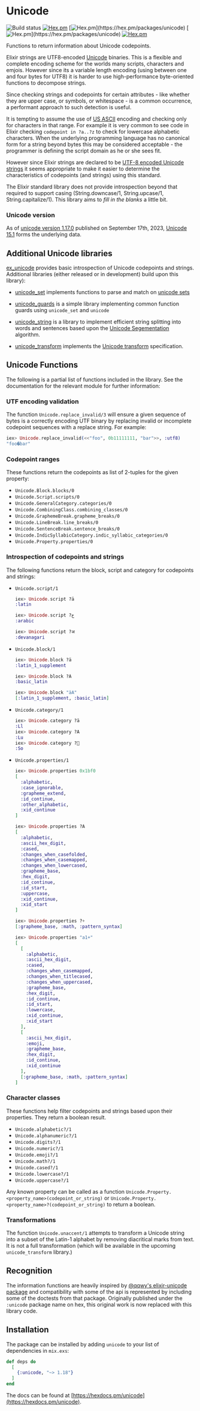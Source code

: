 # Unicode

![Build status](https://github.com/elixir-unicode/unicode/actions/workflows/ci.yml/badge.svg)
[![Hex.pm](https://img.shields.io/hexpm/v/unicode.svg)](https://hex.pm/packages/unicode)
[![Hex.pm](https://img.shields.io/hexpm/dw/unicode.svg?)](https://hex.pm/packages/unicode)
[![Hex.pm](https://img.shields.io/hexpm/dt/unicode.svg?)](https://hex.pm/packages/unicode)
[![Hex.pm](https://img.shields.io/hexpm/l/unicode.svg)](https://hex.pm/packages/unicode)

Functions to return information about Unicode codepoints.

Elixir strings are UTF8-encoded [Unicode](https://unicode.org) binaries. This is a flexible and complete encoding scheme for the worlds many scripts, characters and emjois. However since its a variable length encoding (using between one and four bytes for UTF8) it is harder to use high-performance byte-oriented functions to decompose strings.

Since checking strings and codepoints for certain attributes - like whether they are upper case, or symbols, or whitespace - is a common occurrence, a performant approach to such detection is useful.

It is tempting to assume the use of [US ASCII](https://en.wikipedia.org/wiki/ASCII) encoding and checking only for characters in that range. For example it is very common to see code in Elixir checking `codepoint in ?a..?z` to check for lowercase alphabetic characters. When the underlying programming language has no canonical form for a string beyond bytes this may be considered acceptable - the programmer is defining the script domain as he or she sees fit.

However since Elixir strings are declared to be [UTF-8 encoded Unicode strings](https://unicode.org/faq/utf_bom.html#utf8-1) it seems appropriate to make it easier to determine the characteristics of codepoints (and strings) using this standard.

The Elixir standard library does not provide introspection beyond that required to support casing (String.downcase/1, String.upcase/1, String.capitalize/1).  This library aims to *fill in the blanks* a little bit.

### Unicode version

As of [unicode version 1.17.0](https://hex.pm/pacakges/unicode/1.17.0) published on September 17th, 2023, [Unicode 15.1](https://www.unicode.org/versions/Unicode15.1.0/) forms the underlying data.

## Additional Unicode libraries

[ex_unicode](https://hex.pm/packages/unicode) provides basic introspection of Unicode codepoints and strings.  Additional libraries (either released or in development) build upon this library):

* [unicode_set](https://github.com/elixir-unicode/unicode_set) implements functions to parse and match on [unicode sets](http://unicode.org/reports/tr35/#Unicode_Sets)

* [unicode_guards](https://github.com/elixir-unicode/unicode_guards) is a simple library implementing common function guards using `unicode_set` and `unicode`

* [unicode_string](https://github.com/elixir-unicode/unicode_string) is a library to implement efficient string splitting into words and sentences based upon the [Unicode Segementation](https://unicode.org/reports/tr29/) algorithm.

* [unicode_transform](https://github.com/elixir-unicode/unicode_transform) implements the [Unicode transform](https://unicode.org/reports/tr35/tr35-general.html#Transforms) specification.

## Unicode Functions

The following is a partial list of functions included in the library. See the documentation for the relevant module for further information:

### UTF encoding validation

The function `Unicode.replace_invalid/3` will ensure a given sequence of bytes is a correctly encoding UTF binary by replacing invalid or incomplete codepoint sequences with a replace string.  For example:

```elixir
iex> Unicode.replace_invalid(<<"foo", 0b11111111, "bar">>, :utf8)
"foo�bar"
````

### Codepoint ranges

These functions return the codepoints as list of 2-tuples for the given property:

* `Unicode.Block.blocks/0`
* `Unicode.Script.scripts/0`
* `Unicode.GeneralCategory.categories/0`
* `Unicode.CombiningClass.combining_classes/0`
* `Unicode.GraphemeBreak.grapheme_breaks/0`
* `Unicode.LineBreak.line_breaks/0`
* `Unicode.SentenceBreak.sentence_breaks/0`
* `Unicode.IndicSyllabicCategory.indic_syllabic_categories/0`
* `Unicode.Property.properties/0`

### Introspection of codepoints and strings

The following functions return the block, script and category for codepoints and strings:

*   `Unicode.script/1`

    ```elixir
    iex> Unicode.script ?ä
    :latin

    iex> Unicode.script ?خ
    :arabic

    iex> Unicode.script ?अ
    :devanagari
    ```

*   `Unicode.block/1`

    ```elixir
    iex> Unicode.block ?ä
    :latin_1_supplement

    iex> Unicode.block ?A
    :basic_latin

    iex> Unicode.block "äA"
    [:latin_1_supplement, :basic_latin]
    ```

*   `Unicode.category/1`

    ```elixir
    iex> Unicode.category ?ä
    :Ll
    iex> Unicode.category ?A
    :Lu
    iex> Unicode.category ?🧐
    :So
    ```

*   `Unicode.properties/1`

    ```elixir
    iex> Unicode.properties 0x1bf0
    [
      :alphabetic,
      :case_ignorable,
      :grapheme_extend,
      :id_continue,
      :other_alphabetic,
      :xid_continue
    ]

    iex> Unicode.properties ?A
    [
      :alphabetic,
      :ascii_hex_digit,
      :cased,
      :changes_when_casefolded,
      :changes_when_casemapped,
      :changes_when_lowercased,
      :grapheme_base,
      :hex_digit,
      :id_continue,
      :id_start,
      :uppercase,
      :xid_continue,
      :xid_start
    ]

    iex> Unicode.properties ?+
    [:grapheme_base, :math, :pattern_syntax]

    iex> Unicode.properties "a1+"
    [
      [
        :alphabetic,
        :ascii_hex_digit,
        :cased,
        :changes_when_casemapped,
        :changes_when_titlecased,
        :changes_when_uppercased,
        :grapheme_base,
        :hex_digit,
        :id_continue,
        :id_start,
        :lowercase,
        :xid_continue,
        :xid_start
      ],
      [
        :ascii_hex_digit,
        :emoji,
        :grapheme_base,
        :hex_digit,
        :id_continue,
        :xid_continue
      ],
      [:grapheme_base, :math, :pattern_syntax]
    ]
    ```

### Character classes

These functions help filter codepoints and strings based upon their properties. They return a boolean result.

* `Unicode.alphabetic?/1`
* `Unicode.alphanumeric?/1`
* `Unicode.digits?/1`
* `Unicode.numeric?/1`
* `Unicode.emoji?/1`
* `Unicode.math?/1`
* `Unicode.cased?/1`
* `Unicode.lowercase?/1`
* `Unicode.uppercase?/1`

Any known property can be called as a function `Unicode.Property.<property_name>(codepoint_or_string)` or `Unicode.Property.<property_name>?(codepoint_or_string)` to return a boolean.

### Transformations

The function `Unicode.unaccent/1` attempts to transform a Unicode string into a subset of the Latin-1 alphabet by removing diacritical marks from text. It is not a full transformation (which will be available in the upcoming `unicode_transform` library.)

## Recognition

The information functions are heavily inspired by [@qqwy's elixir-unicode package](https://github.com/Qqwy/elixir-unicode) and compatibility with some of the api is represented by including some of the doctests from that package. Originally published under the `:unicode` package name on hex, this original work is now replaced with this library code.

## Installation

The package can be installed by adding `unicode` to your list of dependencies in `mix.exs`:

```elixir
def deps do
  [
    {:unicode, "~> 1.18"}
  ]
end
```

The docs can be found at [https://hexdocs.pm/unicode](https://hexdocs.pm/unicode).
